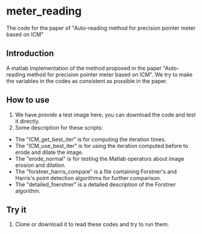 # meter_reading
The code for the paper of "Auto-reading method for precision pointer meter based on ICM"

## Introduction
A matlab implementation of the method proposed in the paper "Auto-reading method for precision pointer meter based on ICM".
We try to make the variables in the codes as consistent as possible in the paper.

## How to use
1. We have provide a test image here, you can download the code and test it directly.
2. Some description for these scripts:
* The "ICM_get_best_iter" is for computing the iteration times.
* The "ICM_use_best_iter" is for using the iteration computed before to erode and dilate the image.
* The "erode_normal" is for testing the Matlab operators about image erosion and dilation.
* The "forstner_harris_compare" is a file containing Forstner's and Harris's point detection algorithms for further comparison.
* The "detailed_foerstner" is a detailed description of the Forstner algorithm.

## Try it
1. Clone or download it to read these codes and try to run them.
